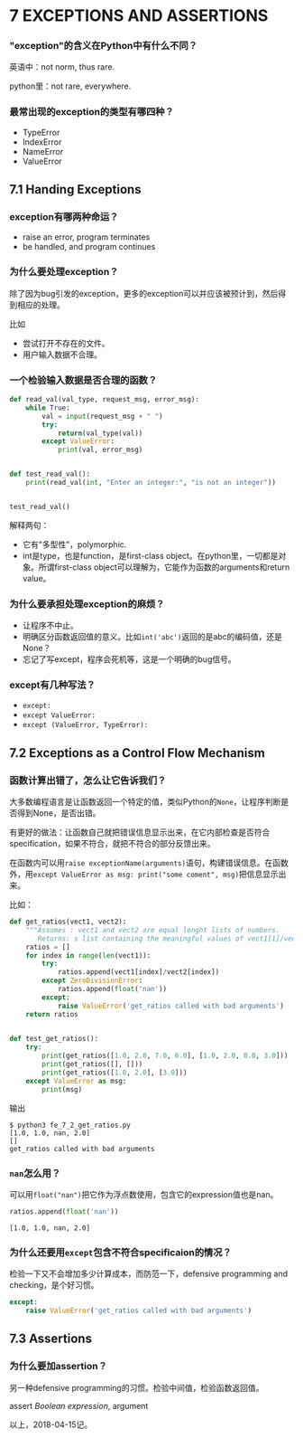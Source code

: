 # 7 EXCEPTIONS AND ASSERTIONS


### "exception"的含义在Python中有什么不同？

英语中：not norm, thus rare.

python里：not rare, everywhere.


### 最常出现的exception的类型有哪四种？

- TypeError
- IndexError
- NameError
- ValueError


## 7.1 Handing Exceptions


### exception有哪两种命运？

- raise an error, program terminates
- be handled, and program continues


### 为什么要处理exception？

除了因为bug引发的exception，更多的exception可以并应该被预计到，然后得到相应的处理。

比如
- 尝试打开不存在的文件。
- 用户输入数据不合理。


### 一个检验输入数据是否合理的函数？

```python
def read_val(val_type, request_msg, error_msg):
    while True:
        val = input(request_msg + " ")
        try:
            return(val_type(val))
        except ValueError:
            print(val, error_msg)


def test_read_val():
    print(read_val(int, "Enter an integer:", "is not an integer"))


test_read_val()
```

解释两句：

- 它有"多型性"，polymorphic.
- int是type，也是function，是first-class object。在python里，一切都是对象。所谓first-class object可以理解为，它能作为函数的arguments和return value。


### 为什么要承担处理exception的麻烦？

- 让程序不中止。
- 明确区分函数返回值的意义。比如`int('abc')`返回的是abc的编码值，还是None？
- 忘记了写except，程序会死机等，这是一个明确的bug信号。


### except有几种写法？

- `except:`
- `except ValueError:`
- `except (ValueError, TypeError):`


## 7.2 Exceptions as a Control Flow Mechanism


### 函数计算出错了，怎么让它告诉我们？

大多数编程语言是让函数返回一个特定的值，类似Python的`None`，让程序判断是否得到None，是否出错。

有更好的做法：让函数自己就把错误信息显示出来，在它内部检查是否符合specification，如果不符合，就把不符合的部分反馈出来。

在函数内可以用`raise exceptionName(arguments)`语句，构建错误信息。在函数外，用`except ValueError as msg: print("some coment", msg)`把信息显示出来。

比如：

```python
def get_ratios(vect1, vect2):
    """Assumes : vect1 and vect2 are equal lenght lists of numbers.
       Returns: s list containing the meaningful values of vect1[1]/vect2[2]."""
    ratios = []
    for index in range(len(vect1)):
        try:
            ratios.append(vect1[index]/vect2[index])
        except ZeroDivisionError:
            ratios.append(float('nan'))
        except:
            raise ValueError('get_ratios called with bad arguments')
    return ratios
    

def test_get_ratios():
    try:
        print(get_ratios([1.0, 2.0, 7.0, 6.0], [1.0, 2.0, 0.0, 3.0]))
        print(get_ratios([], []))
        print(get_ratios([1.0, 2.0], [3.0]))
    except ValueError as msg:
        print(msg)
```
输出
```commandline
$ python3 fe_7_2_get_ratios.py 
[1.0, 1.0, nan, 2.0]
[]
get_ratios called with bad arguments
```


### `nan`怎么用？

可以用`float("nan")`把它作为浮点数使用，包含它的expression值也是nan。

```python
ratios.append(float('nan'))
```

```commandline
[1.0, 1.0, nan, 2.0]
```


### 为什么还要用`except`包含不符合specificaion的情况？

检验一下又不会增加多少计算成本，而防范一下，defensive programming and checking，是个好习惯。

```python
except:
    raise ValueError('get_ratios called with bad arguments')
```


## 7.3 Assertions


### 为什么要加assertion？

另一种defensive programming的习惯。检验中间值，检验函数返回值。

assert *Boolean expression*, argument

以上，2018-04-15记。
